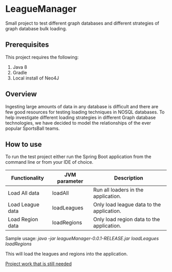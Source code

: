 # LeagueManager
Small project to test different graph databases and different strategies of graph database bulk loading.

Prerequisites
-----------------
This project requires the following:

1. Java 8
2. Gradle
3. Local install of Neo4J

Overview
--------
Ingesting large amounts of data in any database is difficult and there are few good resources for testing loading techniques in NOSQL databases. To help investigate different loading strategies in different Graph database technologies, we have decided to model the relationships of the ever popular SportsBall teams.

How to use
----------
To run the test project either run the Spring Boot application from the command line or from your IDE of choice.

|Functionality |JVM parameter |Description|
|---|---|---|
| Load All data | loadAll  |Run all loaders in the application.   |
| Load League data  | loadLeagues  | Only load league data to the application.  |
| Load Region data  | loadRegions  | Only load region data to the application. |

Sample usage: *java -jar leagueManager-0.0.1-RELEASE.jar loadLeagues loadRegions*

This will load the leagues and regions into the application.


[Project work that is still needed](./docs/TODOs.md)
